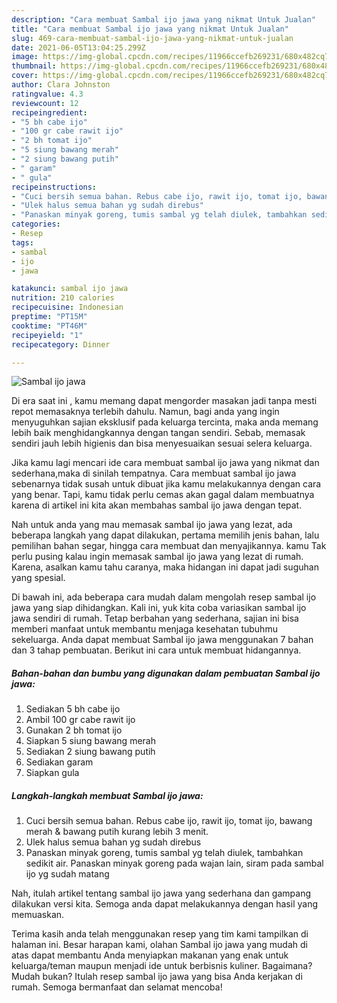 ```yaml
---
description: "Cara membuat Sambal ijo jawa yang nikmat Untuk Jualan"
title: "Cara membuat Sambal ijo jawa yang nikmat Untuk Jualan"
slug: 469-cara-membuat-sambal-ijo-jawa-yang-nikmat-untuk-jualan
date: 2021-06-05T13:04:25.299Z
image: https://img-global.cpcdn.com/recipes/11966ccefb269231/680x482cq70/sambal-ijo-jawa-foto-resep-utama.jpg
thumbnail: https://img-global.cpcdn.com/recipes/11966ccefb269231/680x482cq70/sambal-ijo-jawa-foto-resep-utama.jpg
cover: https://img-global.cpcdn.com/recipes/11966ccefb269231/680x482cq70/sambal-ijo-jawa-foto-resep-utama.jpg
author: Clara Johnston
ratingvalue: 4.3
reviewcount: 12
recipeingredient:
- "5 bh cabe ijo"
- "100 gr cabe rawit ijo"
- "2 bh tomat ijo"
- "5 siung bawang merah"
- "2 siung bawang putih"
- " garam"
- " gula"
recipeinstructions:
- "Cuci bersih semua bahan. Rebus cabe ijo, rawit ijo, tomat ijo, bawang merah &amp; bawang putih kurang lebih 3 menit."
- "Ulek halus semua bahan yg sudah direbus"
- "Panaskan minyak goreng, tumis sambal yg telah diulek, tambahkan sedikit air. Panaskan minyak goreng pada wajan lain, siram pada sambal ijo yg sudah matang"
categories:
- Resep
tags:
- sambal
- ijo
- jawa

katakunci: sambal ijo jawa 
nutrition: 210 calories
recipecuisine: Indonesian
preptime: "PT15M"
cooktime: "PT46M"
recipeyield: "1"
recipecategory: Dinner

---
```



![Sambal ijo jawa](https://img-global.cpcdn.com/recipes/11966ccefb269231/680x482cq70/sambal-ijo-jawa-foto-resep-utama.jpg)

Di era  saat ini , kamu memang dapat mengorder masakan jadi tanpa mesti repot memasaknya terlebih dahulu. Namun, bagi anda yang ingin menyuguhkan sajian eksklusif pada keluarga tercinta, maka anda memang lebih baik menghidangkannya dengan tangan sendiri. Sebab, memasak sendiri jauh lebih higienis dan bisa menyesuaikan sesuai selera keluarga.

Jika kamu lagi mencari ide cara membuat sambal ijo jawa yang nikmat dan sederhana,maka di sinilah tempatnya. Cara membuat sambal ijo jawa  sebenarnya tidak susah untuk dibuat jika kamu melakukannya dengan cara yang benar. Tapi, kamu tidak perlu cemas akan gagal dalam membuatnya 
karena di artikel ini kita akan membahas sambal ijo jawa dengan tepat.  



Nah untuk anda yang mau memasak sambal ijo jawa yang lezat, ada beberapa langkah yang dapat dilakukan, pertama memilih jenis bahan, lalu pemilihan bahan segar, hingga cara membuat dan menyajikannya. kamu Tak perlu pusing kalau ingin memasak sambal ijo jawa yang lezat di rumah. Karena, asalkan kamu  tahu caranya, maka hidangan ini dapat jadi suguhan yang spesial.

Di bawah ini, ada beberapa cara mudah dalam mengolah resep sambal ijo jawa yang siap dihidangkan. Kali ini, yuk kita coba variasikan sambal ijo jawa sendiri di rumah. Tetap berbahan yang sederhana, sajian ini bisa memberi manfaat untuk membantu menjaga kesehatan tubuhmu sekeluarga. Anda dapat membuat Sambal ijo jawa menggunakan 7 bahan dan 3 tahap pembuatan. Berikut ini cara untuk membuat hidangannya.

<!--inarticleads1-->

##### Bahan-bahan dan bumbu yang digunakan dalam pembuatan Sambal ijo jawa:

1. Sediakan 5 bh cabe ijo
1. Ambil 100 gr cabe rawit ijo
1. Gunakan 2 bh tomat ijo
1. Siapkan 5 siung bawang merah
1. Sediakan 2 siung bawang putih
1. Sediakan  garam
1. Siapkan  gula




<!--inarticleads2-->

##### Langkah-langkah membuat Sambal ijo jawa:

1. Cuci bersih semua bahan. Rebus cabe ijo, rawit ijo, tomat ijo, bawang merah &amp; bawang putih kurang lebih 3 menit.
1. Ulek halus semua bahan yg sudah direbus
1. Panaskan minyak goreng, tumis sambal yg telah diulek, tambahkan sedikit air. Panaskan minyak goreng pada wajan lain, siram pada sambal ijo yg sudah matang




Nah, itulah artikel tentang  sambal ijo jawa  yang sederhana dan gampang dilakukan versi kita. Semoga anda dapat melakukannya dengan hasil yang memuaskan. 

Terima kasih anda telah menggunakan resep yang tim kami tampilkan di halaman ini. Besar harapan kami, olahan  Sambal ijo jawa yang mudah di atas dapat membantu Anda menyiapkan makanan yang enak untuk keluarga/teman maupun menjadi ide untuk berbisnis kuliner. Bagaimana? Mudah bukan? Itulah resep sambal ijo jawa yang bisa Anda kerjakan di rumah. Semoga bermanfaat dan selamat mencoba!

